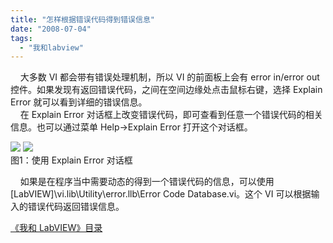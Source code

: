 ```yaml
---
title: "怎样根据错误代码得到错误信息"
date: "2008-07-04"
tags: 
  - "我和labview"
---
```


    大多数 VI 都会带有错误处理机制，所以 VI 的前面板上会有 error in/error out 控件。如果发现有返回错误代码，之间在空间边缘处点击鼠标右键，选择 Explain Error 就可以看到详细的错误信息。  
    在 Explain Error 对话框上改变错误代码，即可查看到任意一个错误代码的相关信息。也可以通过菜单 Help->Explain Error 打开这个对话框。

![](http://byfiles.storage.msn.com/y1py-Uy_HztO1hRLpfEZCO2KkduP5bMNcArxUyzwwUDbCrgeQSpc85QHB69pGukXGL0?PARTNER=WRITER) ![](http://byfiles.storage.msn.com/y1puH18sgwegJRhklqgeRGbt3u0bTeCFyzorRIrwdklQkGuErgDipERg1VlAkdTzv9o?PARTNER=WRITER)  
图1：使用 Explain Error 对话框

    如果是在程序当中需要动态的得到一个错误代码的信息，可以使用 \[LabVIEW\]\\vi.lib\\Utility\\error.llb\\Error Code Database.vi。这个 VI 可以根据输入的错误代码返回错误信息。

[《我和 LabVIEW》目录](http://ruanqizhen.spaces.live.com/mmm2008-05-17_13.22/mmm2007-10-25_18.59/mmm2007-07-26_17.23/mmm2007-07-26_17.23/mmm2007-07-26_17.23/Blog/cns!1pU-rgQVTuuWM1TX8W8PfmDA!1073.entry)
